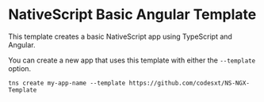 # NativeScript Basic Angular Template

This template creates a basic NativeScript app using TypeScript and Angular.

You can create a new app that uses this template with either the `--template` option.

```
tns create my-app-name --template https://github.com/codesxt/NS-NGX-Template
```

